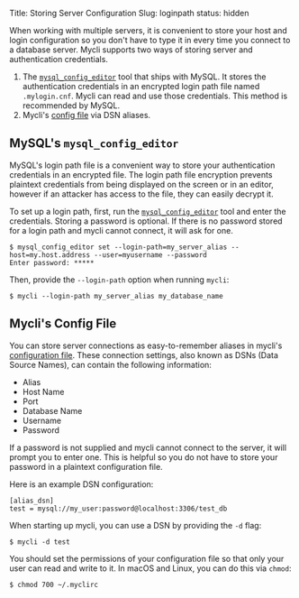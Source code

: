 Title: Storing Server Configuration
Slug: loginpath
status: hidden


When working with multiple servers, it is convenient to store your host and login
configuration so you don't have to type it in every time you connect to a
database server. Mycli supports two ways of storing server and authentication credentials.

1. The [`mysql_config_editor`](https://dev.mysql.com/doc/refman/5.7/en/mysql-config-editor.html)
  tool that ships with MySQL. It stores the authentication credentials in an
  encrypted login path file named `.mylogin.cnf`. Mycli can read and use those
  credentials. This method is recommended by MySQL.
2. Mycli's [config file]({filename}/pages/config.md) via DSN aliases.

## MySQL's `mysql_config_editor` <a name="mysql_config_editor"></a>

MySQL's login path file is a convenient way to store your authentication
credentials in an encrypted file. The login path file encryption prevents
plaintext credentials from being displayed on the screen or in an editor,
however if an attacker has access to the file, they can easily decrypt
it.

To set up a login path, first, run the
[`mysql_config_editor`](https://dev.mysql.com/doc/refman/5.7/en/mysql-config-editor.html)
tool and enter the credentials. Storing a password is optional. If there is no
password stored for a login path and mycli cannot connect, it will ask for one.

```
$ mysql_config_editor set --login-path=my_server_alias --host=my.host.address --user=myusername --password
Enter password: *****
```

Then, provide the `--login-path` option when running `mycli`:

```
$ mycli --login-path my_server_alias my_database_name
```

## Mycli's Config File <a name="dsn"></a>

You can store server connections as easy-to-remember aliases in mycli's
[configuration file]({filename}/pages/config.md). These connection settings,
also known as DSNs (Data Source Names), can contain the following information:

- Alias
- Host Name
- Port
- Database Name
- Username
- Password

If a password is not supplied and mycli cannot connect to the server, it will
prompt you to enter one. This is helpful so you do not have to store your
password in a plaintext configuration file.

Here is an example DSN configuration:

```
[alias_dsn]
test = mysql://my_user:password@localhost:3306/test_db
```

When starting up mycli, you can use a DSN by providing the `-d` flag:

```
$ mycli -d test
```

You should set the permissions of your configuration file so that only your
user can read and write to it. In macOS and Linux, you can do this via `chmod`:

```
$ chmod 700 ~/.myclirc
```

